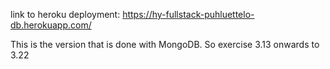 link to heroku deployment: https://hy-fullstack-puhluettelo-db.herokuapp.com/

This is the version that is done with MongoDB. So exercise 3.13 onwards to 3.22